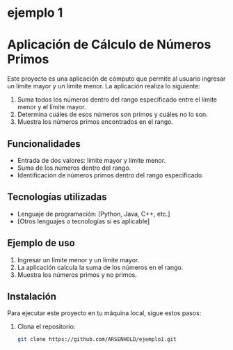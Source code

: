 # ejemplo 1
# Aplicación de Cálculo de Números Primos

Este proyecto es una aplicación de cómputo que permite al usuario ingresar un límite mayor y un límite menor. La aplicación realiza lo siguiente:

1. Suma todos los números dentro del rango especificado entre el límite menor y el límite mayor.
2. Determina cuáles de esos números son primos y cuáles no lo son.
3. Muestra los números primos encontrados en el rango.

## Funcionalidades
- Entrada de dos valores: límite mayor y límite menor.
- Suma de los números dentro del rango.
- Identificación de números primos dentro del rango especificado.

## Tecnologías utilizadas
- Lenguaje de programación: [Python, Java, C++, etc.]
- [Otros lenguajes o tecnologías si es aplicable]

## Ejemplo de uso
1. Ingresar un límite menor y un límite mayor.
2. La aplicación calcula la suma de los números en el rango.
3. Muestra los números primos y no primos.

## Instalación
Para ejecutar este proyecto en tu máquina local, sigue estos pasos:

1. Clona el repositorio:
   ```bash
   git clone https://github.com/ARSENHOLD/ejemplo1.git
